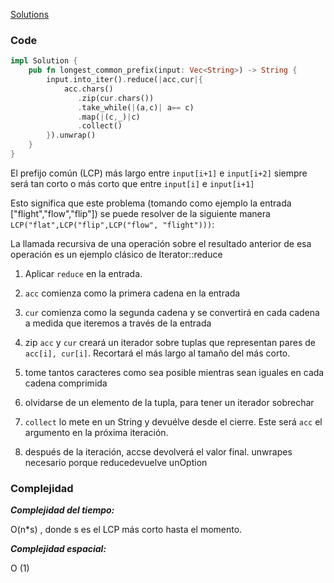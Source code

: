[Solutions](https://leetcode.com/problems/longest-common-prefix/solutions/3244957/idiomatic-and-elegant-rust-solution/)

### Code 

```rust
impl Solution {
    pub fn longest_common_prefix(input: Vec<String>) -> String {
        input.into_iter().reduce(|acc,cur|{
            acc.chars()
               .zip(cur.chars())
               .take_while(|(a,c)| a== c)
               .map(|(c,_)|c)
               .collect()
        }).unwrap()
    }
}
```

El prefijo común (LCP) más largo entre `input[i+1]` e `input[i+2]` siempre será tan corto o más corto que entre `input[i]` e `input[i+1]`

Esto significa que este problema (tomando como ejemplo la entrada ["flight","flow","flip"]) se puede resolver de la siguiente manera `LCP("flat",LCP("flip",LCP("flow", "flight")))`:

La llamada recursiva de una operación sobre el resultado anterior de esa operación es un ejemplo clásico de Iterator::reduce


1. Aplicar `reduce` en la entrada.

2. `acc` comienza como la primera cadena en la entrada

3. `cur` comienza como la segunda cadena y se convertirá en cada cadena a medida que iteremos a través de la entrada

4. zip `acc` y `cur` creará un iterador sobre tuplas que representan pares de `acc[i], cur[i]`. Recortará el más largo al tamaño del más corto.

5. tome tantos caracteres como sea posible mientras sean iguales en cada cadena comprimida

6. olvidarse de un elemento de la tupla, para tener un iterador sobrechar

7. `collect` lo mete en un String y devuélve desde el cierre. Este será `acc` el argumento en la próxima iteración.

8. después de la iteración, accse devolverá el valor final. unwrapes necesario porque reducedevuelve unOption

### Complejidad

***Complejidad del tiempo:***

O(n*s) , donde s es el LCP más corto hasta el momento.

***Complejidad espacial:***

O (1)